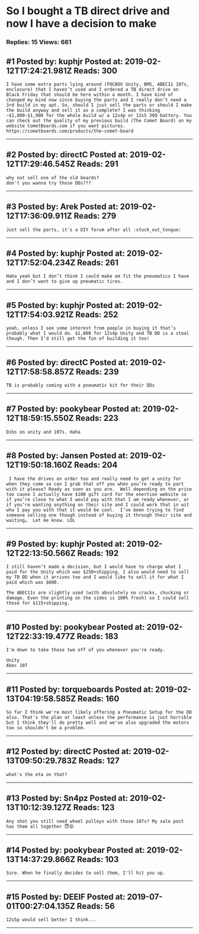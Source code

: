 # So I bought a TB direct drive and now I have a decision to make

### Replies: 15 Views: 661

## \#1 Posted by: kuphjr Posted at: 2019-02-12T17:24:21.981Z Reads: 300

```
I have some extra parts lying around (FOCBOX Unity, BMS, ABEC11 107s, enclosure) that I haven’t used and I ordered a TB direct drive on Black Friday that should be here within a month. I have kind of changed my mind now since buying the parts and I really don’t need a 3rd build in my apt. So, should I just sell the parts or should I make the build anyway and sell it as a complete? I was thinking ~$1,800-$1,900 for the whole build w/ a 12s4p or 12s5 30Q battery. You can check out the quality of my previous build (The Comet Board) on my website CometBoards.com if you want pictures. https://cometboards.com/products/the-comet-board
```

---
## \#2 Posted by: directC Posted at: 2019-02-12T17:29:46.545Z Reads: 291

```
why not sell one of the old boards?
don't you wanna try those DDs???
```

---
## \#3 Posted by: Arek Posted at: 2019-02-12T17:36:09.911Z Reads: 279

```
Just sell the parts, it's a DIY forum after all :stuck_out_tongue:
```

---
## \#4 Posted by: kuphjr Posted at: 2019-02-12T17:52:04.234Z Reads: 261

```
Haha yeah but I don’t think I could make em fit the pneumatics I have and I don’t want to give up pneumatic tires.
```

---
## \#5 Posted by: kuphjr Posted at: 2019-02-12T17:54:03.921Z Reads: 252

```
yeah, unless I see some interest from people in buying it that’s probably what I would do. $1,800 for 12s4p Unity and TB DD is a steal though. Then I’d still get the fun of building it too!
```

---
## \#6 Posted by: directC Posted at: 2019-02-12T17:58:58.857Z Reads: 239

```
TB is probably coming with a pneumatic kit for their DDs
```

---
## \#7 Posted by: pookybear Posted at: 2019-02-12T18:59:15.550Z Reads: 223

```
Dibs on unity and 107s. Haha
```

---
## \#8 Posted by: Jansen Posted at: 2019-02-12T19:50:18.160Z Reads: 204

```
 I have the drives on order too and really need to get a unity for when they come so can I grab that off you when you’re ready to part with it please? Ready as soon as you are.  Well depending on the price too cause I actually have $100 gift card for the enertion website so if you’re close to what I would pay with that I am ready whenever, or if you’re wanting anything on their site and I could work that in wit wha I pay you with that it would be cool.  I’ve been trying to find someone selling one though instead of buying it through their site and waiting…  Let me know. LOL
```

---
## \#9 Posted by: kuphjr Posted at: 2019-02-12T22:13:50.566Z Reads: 192

```
I still haven’t made a decision, but I would have to charge what I paid for the Unity which was $250+shipping. I also would need to sell my TB DD when it arrives too and I would like to sell it for what I paid which was $600.

The ABEC11s are slightly used (with absolutely no cracks, chucking or damage. Even the printing on the sides is 100% fresh) so I could sell those for $115+shipping.
```

---
## \#10 Posted by: pookybear Posted at: 2019-02-12T22:33:19.477Z Reads: 183

```
I'm down to take those two off of you whenever you're ready.

Unity
Abec 107
```

---
## \#11 Posted by: torqueboards Posted at: 2019-02-13T04:19:58.585Z Reads: 160

```
So far I think we're most likely offering a Pneumatic Setup for the DD also. That's the plan at least unless the performance is just horrible but I think they'll do pretty well and we've also upgraded the motors too so shouldn't be a problem.
```

---
## \#12 Posted by: directC Posted at: 2019-02-13T09:50:29.783Z Reads: 127

```
what's the eta on that?
```

---
## \#13 Posted by: Sn4pz Posted at: 2019-02-13T10:12:39.127Z Reads: 123

```
Any shot you still need wheel pulleys with those 107s? My sale post has them all together 😇😝
```

---
## \#14 Posted by: pookybear Posted at: 2019-02-13T14:37:29.866Z Reads: 103

```
Sure. When he finally decides to sell them, I'll hit you up.
```

---
## \#15 Posted by: DEEIF Posted at: 2019-07-01T00:27:04.135Z Reads: 56

```
12s5p would sell better I think...
```

---
